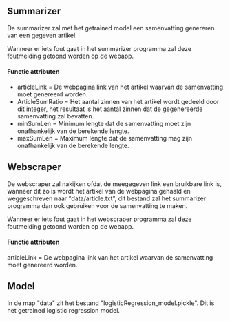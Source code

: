 ## Summarizer
De summarizer zal met het getrained model een samenvatting genereren van een gegeven artikel. 

Wanneer er iets fout gaat in het summarizer programma zal deze foutmelding getoond worden op de webapp. 

#### Functie attributen 
- articleLink = De webpagina link van het artikel waarvan de samenvatting moet genereerd worden.    
- ArticleSumRatio = Het aantal zinnen van het artikel wordt gedeeld door dit integer, het resultaat is het aantal zinnen dat de gegenereerde samenvatting zal bevatten.  
- minSumLen = Minimum lengte dat de samenvatting moet zijn onafhankelijk van de berekende lengte.  
- maxSumLen = Maximum lengte dat de samenvatting mag zijn onafhankelijk van de berekende lengte.

## Webscraper
De webscraper zal nakijken ofdat de meegegeven link een bruikbare link is, 
wanneer dit zo is wordt het artikel van de webpagina gehaald en weggeschreven naar "data/article.txt", 
dit bestand zal het summarizer programma dan ook gebruiken voor de samenvatting te maken. 

Wanneer er iets fout gaat in het webscraper programma zal deze foutmelding getoond worden op de webapp. 

#### Functie attributen 
articleLink = De webpagina link van het artikel waarvan de samenvatting moet genereerd worden.

## Model 
In de map "data" zit het bestand "logisticRegression_model.pickle". Dit is het getrained logistic regression model.  



